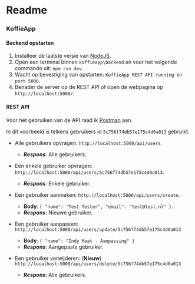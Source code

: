# Readme

### KoffieApp

#### Backend opstarten
1. Installeer de laatste versie van [NodeJS](https://nodejs.org/en/download/).
2. Open een terminal binnen `koffieapp\backend` en voer het volgende commando uit: `npm run dev`.
3. Wacht op bevestiging van opstarten: `KoffieApp REST API running on port 5000`.
4. Benader de server op de REST API of open de webpagina op `http://localhost:5000/`.

#### REST API
Voor het gebruiken van de API raad ik [Postman](https://www.getpostman.com/downloads/) aan.

In dit voorbeeld is telkens gebruikers id `5c756f74db57e175c4d0a013` gebruikt.

- Alle gebruikers opvragen: `http://localhost:5000/api/users`.
	- ***Respons***: Alle gebruikers.

- Een enkele gebruiker opvragen: `http://localhost:5000/api/users/5c756f74db57e175c4d0a013`.
	- ***Respons***: Enkele gebruiker.

- Een gebruiker aanmaken: `http://localhost:5000/api/users/create`.
	- **Body**: `{ "name": "Test Tester", "email": "test@test.nl" }`.
	- ***Respons***: Nieuwe gebruiker.
	
- Een gebruiker aanpassen: `http://localhost:5000/api/users/update/5c756f74db57e175c4d0a013`
	- **Body**: `{ "name": "Indy Maat - Aanpassing" }`
	- ***Respons***: Aangepaste gebruiker.

- Een gebruiker verwijderen: (**Nieuw**) `http://localhost:5000/api/users/delete/5c756f74db57e175c4d0a013`
	- ***Respons***: Alle gebruikers.
